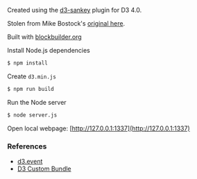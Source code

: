 Created using the [d3-sankey](https://github.com/d3/d3-sankey) plugin for D3 4.0.

Stolen from Mike Bostock's [original here](http://bost.ocks.org/mike/sankey/).

Built with [blockbuilder.org](http://blockbuilder.org)

Install Node.js dependencies

```sh
$ npm install
```

Create `d3.min.js`

```sh
$ npm run build
```

Run the Node server

```sh
$ node server.js
```

Open local webpage: [http://127.0.0.1:1337](http://127.0.0.1:1337)

### References

* [d3.event](https://github.com/d3/d3-selection/blob/master/README.md#event)
* [D3 Custom Bundle](https://bl.ocks.org/mbostock/bb09af4c39c79cffcde4)